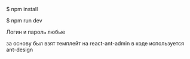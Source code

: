 $ npm install

$ npm run dev

Логин и пароль любые

 

за основу был взят темплейт на react-ant-admin
в коде используется ant-design